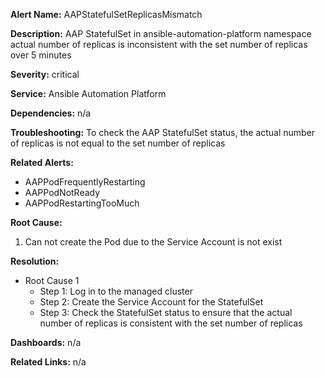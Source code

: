 **Alert Name:** AAPStatefulSetReplicasMismatch

**Description:** AAP StatefulSet in ansible-automation-platform namespace actual number of replicas is inconsistent with the set number of replicas over 5 minutes

**Severity:** critical

**Service:** Ansible Automation Platform

**Dependencies:** n/a

**Troubleshooting:** To check the AAP StatefulSet status, the actual number of replicas is not equal to the set number of replicas

**Related Alerts:**
- AAPPodFrequentlyRestarting
- AAPPodNotReady
- AAPPodRestartingTooMuch

**Root Cause:**
1. Can not create the Pod due to the Service Account is not exist

**Resolution:**
- Root Cause 1
    - Step 1: Log in to the managed cluster
    - Step 2: Create the Service Account for the StatefulSet
    - Step 3: Check the StatefulSet status to ensure that the actual number of replicas is consistent with the set number of replicas

**Dashboards:** n/a

**Related Links:** n/a
